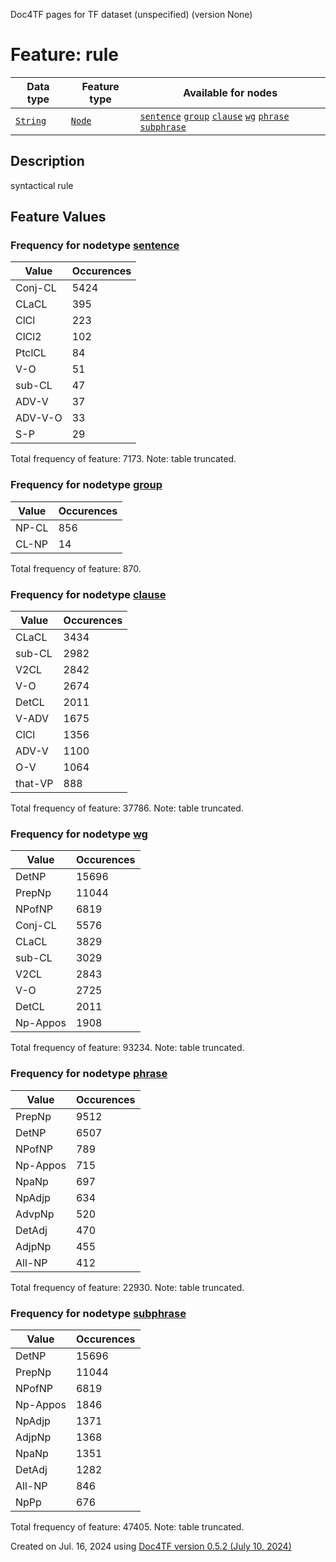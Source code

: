 Doc4TF pages for TF dataset (unspecified) (version None)
# Feature: rule
Data type|Feature type|Available for nodes
---|---|---
[`String`](featuresbydatatype.md#string)|[`Node`](featuresbytype.md#node)| [`sentence`](featuresbynodetype.md#sentence)  [`group`](featuresbynodetype.md#group)  [`clause`](featuresbynodetype.md#clause)  [`wg`](featuresbynodetype.md#wg)  [`phrase`](featuresbynodetype.md#phrase)  [`subphrase`](featuresbynodetype.md#subphrase) 
## Description
syntactical rule
## Feature Values
### Frequency for nodetype [sentence](featuresbynodetype.md#sentence)
Value|Occurences
---|---
Conj-CL|5424
CLaCL|395
ClCl|223
ClCl2|102
PtclCL|84
V-O|51
sub-CL|47
ADV-V|37
ADV-V-O|33
S-P|29

Total frequency of feature: 7173. Note: table truncated.
 ### Frequency for nodetype [group](featuresbynodetype.md#group)
Value|Occurences
---|---
NP-CL|856
CL-NP|14

Total frequency of feature: 870.
 ### Frequency for nodetype [clause](featuresbynodetype.md#clause)
Value|Occurences
---|---
CLaCL|3434
sub-CL|2982
V2CL|2842
V-O|2674
DetCL|2011
V-ADV|1675
ClCl|1356
ADV-V|1100
O-V|1064
that-VP|888

Total frequency of feature: 37786. Note: table truncated.
 ### Frequency for nodetype [wg](featuresbynodetype.md#wg)
Value|Occurences
---|---
DetNP|15696
PrepNp|11044
NPofNP|6819
Conj-CL|5576
CLaCL|3829
sub-CL|3029
V2CL|2843
V-O|2725
DetCL|2011
Np-Appos|1908

Total frequency of feature: 93234. Note: table truncated.
 ### Frequency for nodetype [phrase](featuresbynodetype.md#phrase)
Value|Occurences
---|---
PrepNp|9512
DetNP|6507
NPofNP|789
Np-Appos|715
NpaNp|697
NpAdjp|634
AdvpNp|520
DetAdj|470
AdjpNp|455
All-NP|412

Total frequency of feature: 22930. Note: table truncated.
 ### Frequency for nodetype [subphrase](featuresbynodetype.md#subphrase)
Value|Occurences
---|---
DetNP|15696
PrepNp|11044
NPofNP|6819
Np-Appos|1846
NpAdjp|1371
AdjpNp|1368
NpaNp|1351
DetAdj|1282
All-NP|846
NpPp|676

Total frequency of feature: 47405. Note: table truncated.
  

Created on Jul. 16, 2024 using [Doc4TF version 0.5.2 (July 10, 2024)](https://github.com/tonyjurg/Doc4TF/blob/main/CreateFeatureDoc.ipynb) 